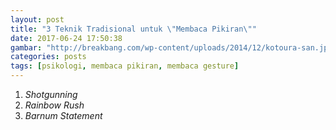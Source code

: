 ```yaml
---
layout: post
title: "3 Teknik Tradisional untuk \"Membaca Pikiran\""
date: 2017-06-24 17:50:38
gambar: "http://breakbang.com/wp-content/uploads/2014/12/kotoura-san.jpg"
categories: posts
tags: [psikologi, membaca pikiran, membaca gesture]
---
```


1. _Shotgunning_
2. _Rainbow Rush_
3. _Barnum Statement_